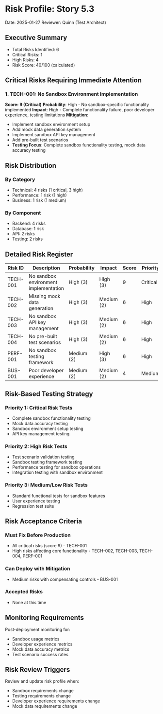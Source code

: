 # Risk Profile: Story 5.3

Date: 2025-01-27
Reviewer: Quinn (Test Architect)

## Executive Summary

- Total Risks Identified: 6
- Critical Risks: 1
- High Risks: 4
- Risk Score: 40/100 (calculated)

## Critical Risks Requiring Immediate Attention

### 1. TECH-001: No Sandbox Environment Implementation

**Score: 9 (Critical)**
**Probability**: High - No sandbox-specific functionality implemented
**Impact**: High - Complete functionality failure, poor developer experience, testing limitations
**Mitigation**:

- Implement sandbox environment setup
- Add mock data generation system
- Implement sandbox API key management
- Add pre-built test scenarios
- **Testing Focus**: Complete sandbox functionality testing, mock data accuracy testing

## Risk Distribution

### By Category

- Technical: 4 risks (1 critical, 3 high)
- Performance: 1 risk (1 high)
- Business: 1 risk (1 medium)

### By Component

- Backend: 4 risks
- Database: 1 risk
- API: 2 risks
- Testing: 2 risks

## Detailed Risk Register

| Risk ID  | Description             | Probability | Impact     | Score | Priority |
| -------- | ----------------------- | ----------- | ---------- | ----- | -------- |
| TECH-001 | No sandbox environment implementation | High (3)    | High (3)   | 9     | Critical |
| TECH-002 | Missing mock data generation | High (3)    | Medium (2) | 6     | High     |
| TECH-003 | No sandbox API key management | High (3)    | Medium (2) | 6     | High     |
| TECH-004 | No pre-built test scenarios | High (3)    | Medium (2) | 6     | High     |
| PERF-001 | No sandbox testing framework | Medium (2)  | High (3)   | 6     | High     |
| BUS-001  | Poor developer experience | Medium (2)  | Medium (2) | 4     | Medium   |

## Risk-Based Testing Strategy

### Priority 1: Critical Risk Tests

- Complete sandbox functionality testing
- Mock data accuracy testing
- Sandbox environment setup testing
- API key management testing

### Priority 2: High Risk Tests

- Test scenario validation testing
- Sandbox testing framework testing
- Performance testing for sandbox operations
- Integration testing with sandbox environment

### Priority 3: Medium/Low Risk Tests

- Standard functional tests for sandbox features
- User experience testing
- Regression test suite

## Risk Acceptance Criteria

### Must Fix Before Production

- All critical risks (score 9) - TECH-001
- High risks affecting core functionality - TECH-002, TECH-003, TECH-004, PERF-001

### Can Deploy with Mitigation

- Medium risks with compensating controls - BUS-001

### Accepted Risks

- None at this time

## Monitoring Requirements

Post-deployment monitoring for:

- Sandbox usage metrics
- Developer experience metrics
- Mock data accuracy metrics
- Test scenario success rates

## Risk Review Triggers

Review and update risk profile when:

- Sandbox requirements change
- Testing requirements change
- Developer experience requirements change
- Mock data requirements change

